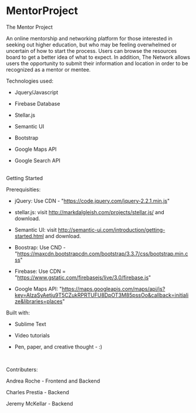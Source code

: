 # MentorProject

The Mentor Project

An online mentorship and networking platform for those interested in seeking out higher education, but who may be feeling overwhelmed or uncertain of how to start the process. Users can browse the resources board to get a better idea of what to expect.  In addition, The Network allows users the opportunity to submit their information and location in order to be recognized as a mentor or mentee. 


Technologies used:

- Jquery/Javascript

- Firebase Database

- Stellar.js

- Semantic UI

- Bootstrap

- Google Maps API

- Google Search API


<br>
Getting Started


Prerequisities:


- jQuery: Use CDN - "https://code.jquery.com/jquery-2.2.1.min.js"

- stellar.js: visit http://markdalgleish.com/projects/stellar.js/ and download.

- Semantic UI: visit http://semantic-ui.com/introduction/getting-started.html and download.

- Boostrap: Use CND - "https://maxcdn.bootstrapcdn.com/bootstrap/3.3.7/css/bootstrap.min.css" 


- Firebase: Use CDN = "https://www.gstatic.com/firebasejs/live/3.0/firebase.js"

- Google Maps API:  "https://maps.googleapis.com/maps/api/js?key=AIzaSyAetju9T5CZukRPRTUFU8DpOT3M85pssOo&callback=initialize&libraries=places"
   



Built with:

- Sublime Text

- Video tutorials

- Pen, paper, and creative thought - :)
<br>


Contributers:


Andrea Roche - Frontend and Backend

Charles Prestia - Backend 

Jeremy McKellar - Backend



